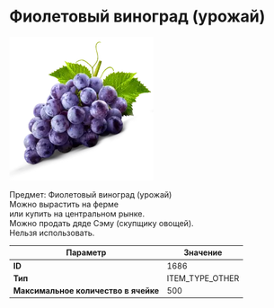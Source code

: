 # Фиолетовый виноград (урожай)

![Item Image](../img/1686.webp?raw=true)

Предмет: Фиолетовый виноград (урожай)<br>Можно вырастить на ферме<br>или купить на центральном рынке.<br>Можно продать дяде Сэму (скупщику овощей).<br>Нельзя использовать.


| Параметр | Значение |
|----------|----------|
| **ID** | 1686 |
| **Тип** | ITEM_TYPE_OTHER |
| **Максимальное количество в ячейке** | 500 |

